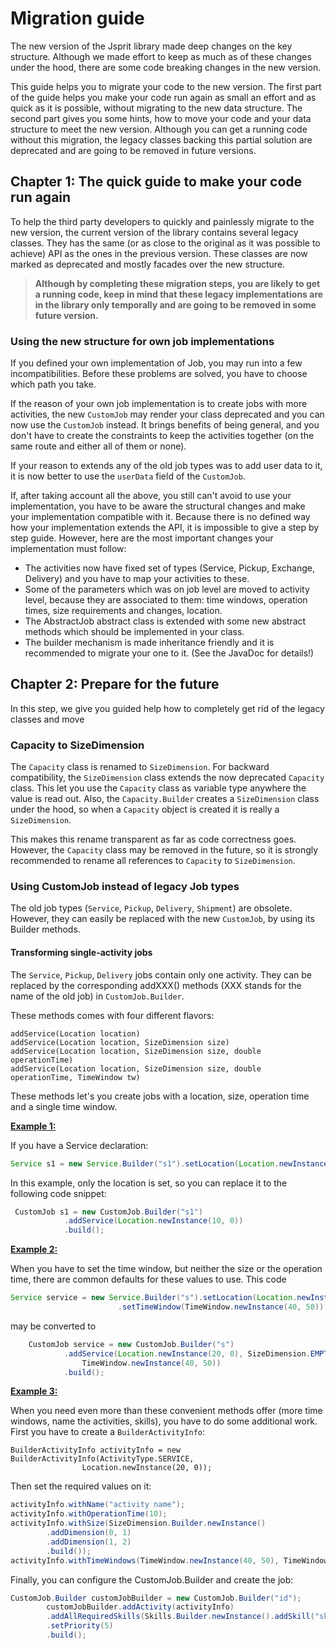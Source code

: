 # Migration guide

The new version of the Jsprit library made deep changes on the key structure. Although we made effort to keep as much as of these changes under the hood, there are some code breaking changes in the new version.

This guide helps you to migrate your code to the new version. The first part of the guide helps you make your code run again as small an effort and as quick as it is possible, without migrating to the new data structure. The second part gives you some hints, how to move your code and your data structure to meet the new version. Although you can get a running code without this migration, the legacy classes backing this partial solution are deprecated and are going to be removed in future versions.

## Chapter 1: The quick guide to make your code run again

To help the third party developers to quickly and painlessly migrate to the new version, the current version of the library contains several legacy classes. They has the same (or as close to the original as it was possible to achieve) API as the ones in the previous version. These classes are now marked as deprecated and mostly facades over the new structure. 

> **Although by completing these migration steps, you are likely to get a running code, keep in mind that these legacy implementations are in the library only temporally and are going to be removed in some future version.**

### Using the new structure for own job implementations

If you defined your own implementation of Job, you may run into a few incompatibilities. Before these problems are solved, you have to choose which path you take.

If the reason of your own job implementation is to create jobs with more activities, the new `CustomJob` may render your class deprecated and you can now use the `CustomJob` instead. It brings benefits of being general, and you don't have to create the constraints to keep the activities together (on the same route and either all of them or none). 

If your reason to extends any of the old job types was to add user data to it, it is now better to use the `userData` field of the `CustomJob`.

If, after taking account all the above, you still can't avoid to use your implementation, you have to be aware the structural changes and make your implementation compatible with it. Because there is no defined way how your implementation extends the API, it is impossible to give a step by step guide. However, here are the most important changes your implementation must follow:

- The activities now have fixed set of types (Service, Pickup, Exchange, Delivery) and you have to map your activities to these.
- Some of the parameters which was on job level are moved to activity level, because they are associated to them: time windows, operation times, size requirements and changes, location.
- The AbstractJob abstract class is extended with some new abstract methods which should be implemented in your class.
- The builder mechanism is made inheritance friendly and it is recommended to migrate your one to it. (See the JavaDoc for details!)



## Chapter 2: Prepare for the future

In this step, we give you guided help how to completely get rid of the legacy classes and move

### Capacity to SizeDimension

The `Capacity` class is renamed to `SizeDimension`. For backward compatibility, the `SizeDimension` class extends the now deprecated `Capacity` class. This let you use the `Capacity` class as variable type anywhere  the value is read out. Also, the `Capacity.Builder` creates a `SizeDimension` class under the hood, so when a `Capacity` object is created it is really a `SizeDimension`.

This makes this rename transparent as far as code correctness goes. However, the `Capacity` class may be removed in the future, so it is strongly recommended to rename all references to `Capacity` to `SizeDimension`.

### Using CustomJob instead of legacy Job types

The old job types (`Service`, `Pickup`, `Delivery`, `Shipment`) are obsolete. However, they can easily be replaced with the new `CustomJob`, by using its Builder methods. 

#### Transforming single-activity jobs

The `Service`, `Pickup`, `Delivery` jobs contain only one activity. They can be replaced by the corresponding addXXX() methods (XXX stands for the name of the old job) in `CustomJob.Builder`. 

These methods comes with four different flavors: 

```
addService(Location location)
addService(Location location, SizeDimension size)
addService(Location location, SizeDimension size, double operationTime)
addService(Location location, SizeDimension size, double operationTime, TimeWindow tw)
```

These methods let's you create jobs with a location, size, operation time and a single time window.

**<u>Example 1:</u>**

If you have a Service declaration:

```java
Service s1 = new Service.Builder("s1").setLocation(Location.newInstance(10, 0)).build();
```

In this example, only the location is set, so you can replace it to the following code snippet:

```java
 CustomJob s1 = new CustomJob.Builder("s1")
            .addService(Location.newInstance(10, 0))
            .build();
```

**<u>Example 2:</u>**

When you have to set the time window, but neither the size or the operation time, there are common defaults for these values to use. This code

```java
Service service = new Service.Builder("s").setLocation(Location.newInstance(20, 0))
                        .setTimeWindow(TimeWindow.newInstance(40, 50)).build();
```

may be converted to 

```java
    CustomJob service = new CustomJob.Builder("s")
            .addService(Location.newInstance(20, 0), SizeDimension.EMPTY, 0,
                TimeWindow.newInstance(40, 50))
            .build();
```
**<u>Example 3:</u>**

When you need even more than these convenient methods offer (more time windows, name the activities, skills), you have to do some additional work. First you have to create a `BuilderActivityInfo`:

```
BuilderActivityInfo activityInfo = new BuilderActivityInfo(ActivityType.SERVICE,
                Location.newInstance(20, 0));
```

Then set the required values on it: 

```java
activityInfo.withName("activity name");
activityInfo.withOperationTime(10);
activityInfo.withSize(SizeDimension.Builder.newInstance()
		.addDimension(0, 1)
		.addDimension(1, 2)
		.build());
activityInfo.withTimeWindows(TimeWindow.newInstance(40, 50), TimeWindow.newInstance(70, 80));
```

Finally, you can configure the CustomJob.Builder and create the job:

```java
CustomJob.Builder customJobBuilder = new CustomJob.Builder("id");
        customJobBuilder.addActivity(activityInfo)
        .addAllRequiredSkills(Skills.Builder.newInstance().addSkill("skill").build())
        .setPriority(5)
        .build();
```